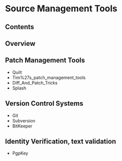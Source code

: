 # Source Management Tools
## Contents
## Overview
## Patch Management Tools
* Quilt
* Tim%27s_patch_management_tools
* Diff_And_Patch_Tricks
* Splash
## Version Control Systems
* Git
* Subversion
* BitKeeper
## Identity Verification, text validation
* PgpKey
